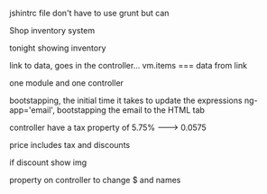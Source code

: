 

jshintrc file
don't have to use grunt but can


Shop inventory system

tonight showing inventory

link to data, goes in the controller...  vm.items === data from link

one module and one controller

bootstapping, the initial time it takes to update the expressions
ng-app='email', bootstapping the email to the HTML tab


controller have a tax property of 5.75% ---> 0.0575

price includes tax and discounts

if discount show img


property on controller to change $ and names
